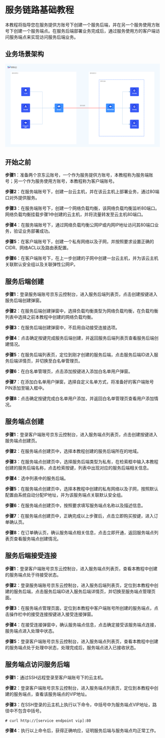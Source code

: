 # 服务链路基础教程

本教程将指导您在服务提供方账号下创建一个服务后端，并在另一个服务使用方账号下创建一个服务端点。在服务后端部署业务完成后，通过服务使用方的客户端访问服务端点来实现访问服务后端业务。

## 业务场景架构

![服务链路架构](../../../../image/Networking/Service-Link/servicelink-arch.png)

## 开始之前

**步骤1**：准备两个京东云账号，一个作为服务提供方账号，本教程称为服务端账号；另一个作为服务使用方账号，本教程称为客户端账号。

**步骤2**：在服务端账号下，创建一台云主机，并在该云主机上部署业务，通过80端口对外提供服务。

**步骤3**：在服务端账号下，创建一个网络负载均衡，该网络负载均衡监听80端口。网络负载均衡挂载步骤1中创建的云主机，并将流量转发至云主机80端口。

**步骤4**：在服务端账号下，通过网络负载均衡公网IP或内网IP地址访问其80端口业务，验证业务部署成功。

**步骤5**：在客户端账号下，创建一个私有网络以及子网，并按照要求设置正确的CIDR、网络ACL以及路由表配置。

**步骤6**：在客户端账号下，在上一步创建的子网中创建一台云主机，并为该云主机关联默认安全组以及关联弹性公网IP。

## 服务后端创建

**步骤1**：登录服务端账号京东云控制台，进入服务后端列表页，点击创建按键进入服务后端创建弹窗。

**步骤2**：在服务后端创建弹窗中，选择负载均衡类型为网络负载均衡，在负载均衡列表中选择之前本教程中创建的网络负载均衡。

**步骤3**：在服务后端创建弹窗中，不启用自动接受连接选项。

**步骤4**：点击确定按键完成服务后端创建，并返回服务后端列表页查看服务后端创建情况。

**步骤5**：在服务后端列表页，定位到刚才创建的服务后端，点击服务后端ID进入服务后端详情页，并切换至白名单管理页。

**步骤6**：在白名单管理页，点击添加按键进入添加白名单用户弹窗。

**步骤7**：在添加白名单用户弹窗，选择自定义名单方式，将准备好的客户端账号PIN添加至输入框中。

**步骤8**：点击确定按键完成白名单用户添加，并返回白名单管理页查看用户添加情况。

## 服务端点创建

**步骤1**：登录客户端账号京东云控制台，进入服务端点列表页，点击创建按键进入服务端点创建页。

**步骤2**：在服务端点创建页中，选择本教程创建的服务后端所在的地域。

**步骤3**：在服务端点创建页中，选择服务后端类型为私有，在检索框中输入本教程创建的服务后端名称，点击检索按键，列表中出现对应的服务后端相关信息。

**步骤4**：选中列表中的服务后端。

**步骤5**：在服务端点创建页中，选择本教程中创建的私有网络以及子网，按照默认配置由系统自动分配IP地址，并为该服务端点关联默认安全组。

**步骤6**：在服务端点创建页中，按照要求填写服务端点名称以及描述信息。

**步骤7**：在服务端点创建页中，正确完成以上步骤后，点击立即购买按键，进入订单确认页。

**步骤8**：在订单确认页，确认服务端点相关信息，点击立即开通，返回服务端点列表页查看服务端点创建情况。

## 服务后端接受连接

**步骤1**：登录客户端账号京东云控制台，进入服务端点列表页，查看本教程中创建的服务端点处于待接受状态。

**步骤2**：登录服务端账号京东云控制台，进入服务后端列表页，定位到本教程中创建的服务后端，点击服务后端ID进入服务后端详情页，并切换至服务端点管理页面。

**步骤3**：在服务端点管理页面，定位到本教程中客户端账号所创建的服务端点，点击操作栏中的接受连接按键进入接受连接弹窗。

**步骤4**：在接受连接弹窗中，确认服务端点信息，点击确定接受该服务端点连接，服务端点进入处理中状态。

**步骤5**：登录客户端账号京东云控制台，进入服务端点列表页，查看本教程中创建的服务端点处于处理中状态，处理完成后，服务端点进入已接收状态。

## 服务端点访问服务后端

**步骤1**：通过SSH远程登录至客户端账号下的云主机。

**步骤2**：登录客户端账号京东云控制台，进入服务端点列表页，定位到本教程中创建的服务端点，查看该服务端点的VIP地址。

**步骤3**：在SSH登录的云主机上执行以下命令，中括号中为服务端点VIP地址，路径中不包含中括号。

	# curl http://[service endpoint vip]:80

**步骤4**：执行以上命令后，获得正确响应，证明服务后端与服务端点均正常工作。
